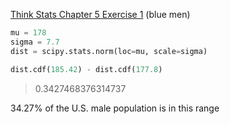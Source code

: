 [Think Stats Chapter 5 Exercise 1](http://greenteapress.com/thinkstats2/html/thinkstats2006.html#toc50) (blue men)
```python
mu = 178
sigma = 7.7
dist = scipy.stats.norm(loc=mu, scale=sigma)
```

```python
dist.cdf(185.42) - dist.cdf(177.8)
```
> 0.3427468376314737

34.27% of the U.S. male population is in this range
